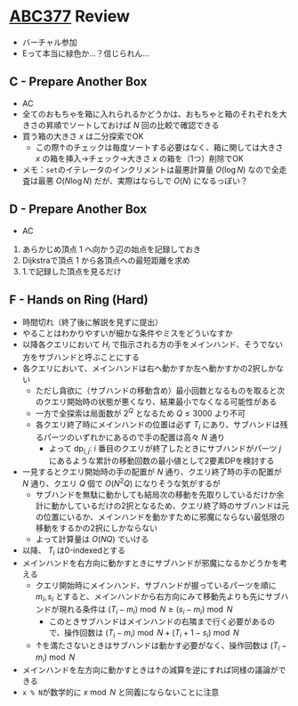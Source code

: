 # [ABC377](https://atcoder.jp/contests/abc377) Review
- バーチャル参加
- Eって本当に緑色か…？信じられん…

## C - Prepare Another Box
- AC
- 全てのおもちゃを箱に入れられるかどうかは、おもちゃと箱のそれぞれを大きさの昇順でソートしておけば $N$ 回の比較で確認できる
- 買う箱の大きさ $x$ は二分探索でOK
  - この際↑のチェックは毎度ソートする必要はなく、箱に関しては大きさ $x$ の箱を挿入→チェック→大きさ $x$ の箱を（1つ）削除でOK
- メモ：`set`のイテレータのインクリメントは最悪計算量 $O(\log N)$ なので全走査は最悪 $O(N \log N)$ だが、実際はならしで $O(N)$ になるっぽい？

## D - Prepare Another Box
- AC
1. あらかじめ頂点 $1$ へ向かう辺の始点を記録しておき
1. Dijkstraで頂点 $1$ から各頂点への最短距離を求め
1. 1.で記録した頂点を見るだけ

## F - Hands on Ring (Hard)
- 時間切れ（終了後に解説を見ずに提出）
- やることはわかりやすいが細かな条件やミスをどういなすか
- 以降各クエリにおいて $H_i$ で指示される方の手をメインハンド、そうでない方をサブハンドと呼ぶことにする
- 各クエリにおいて、メインハンドは右へ動かすか左へ動かすかの2択しかない
  - ただし貪欲に（サブハンドの移動含め）最小回数となるものを取ると次のクエリ開始時の状態が悪くなり、結果最小でなくなる可能性がある
  - 一方で全探索は局面数が $2^Q$ となるため $Q \leq 3000$ より不可
  - 各クエリ終了時にメインハンドの位置は必ず $T_i$ にあり、サブハンドは残るパーツのいずれかにあるので手の配置は高々 $N$ 通り
    - よって $\mathrm{dp}_{i,j}:$ $i$ 番目のクエリが終了したときにサブハンドがパーツ $j$ にあるような累計の移動回数の最小値として2要素DPを検討する
- 一見するとクエリ開始時の手の配置が $N$ 通り、クエリ終了時の手の配置が $N$ 通り、クエリ $Q$ 個で $O(N^2Q)$ になりそうな気がするが
  - サブハンドを無駄に動かしても結局次の移動を先取りしているだけか余計に動かしているだけの2択となるため、クエリ終了時のサブハンドは元の位置にいるか、メインハンドを動かすために邪魔にならない最低限の移動をするかの2択にしかならない
  - よって計算量は $O(NQ)$ でいける
- 以降、 $T_i$ は0-indexedとする
- メインハンドを右方向に動かすときにサブハンドが邪魔になるかどうかを考える
  - クエリ開始時にメインハンド、サブハンドが握っているパーツを順に $m_i, s_i$ とすると、メインハンドから右方向にみて移動先よりも先にサブハンドが現れる条件は $(T_i - m_i) \bmod{N} \geq (s_i - m_i) \bmod{N}$
    - このときサブハンドはメインハンドの右隣まで行く必要があるので、操作回数は $(T_i - m_i) \bmod{N} + (T_i + 1 - s_i) \bmod{N}$
  - ↑を満たさないときはサブハンドは動かす必要がなく、操作回数は $(T_i - m_i) \bmod{N}$
- メインハンドを左方向に動かすときは↑の減算を逆にすれば同様の議論ができる
- `x % N`が数学的に $x \bmod{N}$ と同義にならないことに注意